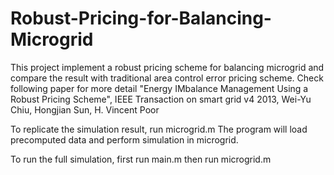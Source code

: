 # Robust-Pricing-for-Balancing-Microgrid
This project implement a robust pricing scheme for balancing microgrid and compare the result with traditional area control error pricing scheme.
Check following paper for more detail
"Energy IMbalance Management Using a Robust Pricing Scheme", IEEE Transaction on smart grid v4 2013, Wei-Yu Chiu, Hongjian Sun, H. Vincent Poor

To replicate the simulation result, run microgrid.m The program will load precomputed data and perform simulation in microgrid.

To run the full simulation, first run main.m then run microgrid.m
